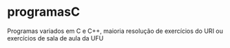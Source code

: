 # programasC
Programas variados em C e C++, maioria resolução de exercícios do URI ou exercícios de sala de aula da UFU
